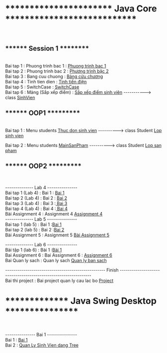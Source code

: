<h1>********************** Java Core ***************************</h1></br>

<h2> ****** Session 1 ******** </h2></br>
Bai tap 1 : Phuong trinh bac 1 : <a href="https://github.com/FASTTRACKSE/FTJD1803/blob/master/HuyVu/Session1/src/introduction/PTB1.java">Phuong trinh bac 1</a></br>
Bai tap 2 : Phuong trinh bac 2 : <a href="https://github.com/FASTTRACKSE/FTJD1803/blob/master/HuyVu/Session1/src/introduction/PTB2.java">Phương trình bậc 2</a></br>
Bai tap 3 : Bang cuu chuong    : <a href="https://github.com/FASTTRACKSE/FTJD1803/blob/master/HuyVu/Session1/src/vonglap/BangCuuChuong.java">Bảng cửu chương</a></br>
Bai tap 4 : Tinh tien dien : <a href="https://github.com/FASTTRACKSE/FTJD1803/blob/master/HuyVu/Session1/src/vonglap/TinhTienDien.java"> Tinh tiền điện </a></br>
Bai tap 5 : SwitchCase : <a href="https://github.com/FASTTRACKSE/FTJD1803/blob/master/HuyVu/Session1/src/vonglap/SwtichCase.java">SwitchCase</a></br>
Bai tap 6 : Mảng (Sắp xếp điểm) : <a href="https://github.com/FASTTRACKSE/FTJD1803/blob/master/HuyVu/Session1/src/vonglap/Mang.java">Sắp xếp điểm sinh viên</a> -----------> class <a href="https://github.com/FASTTRACKSE/FTJD1803/blob/master/HuyVu/Session1/src/vonglap/SinhVien.java">SinhVien</a></br>

<h2> ******    OOP1    ********* </h2></br>
Bai tap 1 : Menu students <a href="https://github.com/FASTTRACKSE/FTJD1803/blob/master/HuyVu/Oop/src/danhsachsinhvien/MenuStudents.java">Thuc don sinh vien</a> ----------> class Student <a href="https://github.com/FASTTRACKSE/FTJD1803/blob/master/HuyVu/Oop/src/danhsachsinhvien/Student.java">Lop sinh vien</a></br>

Bai tap 2 : Menu students <a href="https://github.com/FASTTRACKSE/FTJD1803/blob/master/HuyVu/Oop/src/sanpham/MainSanPham.java">MainSanPham</a> ----------> class Student <a href="https://github.com/FASTTRACKSE/FTJD1803/blob/master/HuyVu/Oop/src/sanpham/SanPham.java">Lop san pham</a></br>


<h2> ******    OOP2    ********* </h2></br>

-------------- Lab 4 ---------------</br>
Bai tap 1 (Lab 4) : Bai 1 : <a href="https://github.com/FASTTRACKSE/FTJD1803/tree/master/HuyVu/Oop2/src/hinh"> Bai 1</a></br>
Bai tap 2 (Lab 4) : Bai 2 : <a href="https://github.com/FASTTRACKSE/FTJD1803/tree/master/HuyVu/Oop2/src/sinhvienfpt"> Bai 2 </a></br>
Bai tap 3 (Lab 4) : Bai 3 :<a href="https://github.com/FASTTRACKSE/FTJD1803/tree/master/HuyVu/Oop2/src/Bai3"> Bai 3</a></br>
Bai tap 4 (Lab 4) : Bai 4 :<a href="https://github.com/FASTTRACKSE/FTJD1803/tree/master/HuyVu/Oop2/src/Bai4"> Bai 4</a></br>
Bài Assignment 4  : Assignment 4 <a href="https://github.com/FASTTRACKSE/FTJD1803/tree/master/HuyVu/Oop2/src/assignment_4">Assignment 4</a></br>
-------------- Lab 5 ---------------</br>
Bai tap 1 (lab 5) : Bai 1 :<a href="https://github.com/FASTTRACKSE/FTJD1803/tree/master/HuyVu/Oop2/src/lab5">Bai 1</a></br>
Bai tap 2 (lab 5) : Bai 2 :<a href="https://github.com/FASTTRACKSE/FTJD1803/tree/master/HuyVu/Oop2/src/lab5_2">Bai 2</a></br>
Bài Assignment 5  : Assignment 5 <a href="">Bài Assignment 5</a>

-------------- Lab 6 ---------------</br>
Bài tập 1 (lab 6) : Bài 1 :<a href="https://github.com/FASTTRACKSE/FTJD1803/tree/master/HuyVu/Unit7/src/lab6">Bài 1</a></br>
Bai Assignment 6 :  Bai Assignment 6 : <a href="https://github.com/FASTTRACKSE/FTJD1803/tree/master/HuyVu/Unit7/src/assignment_6
"> Assignment 6 </a></br>
Bai Quan ly sach : Quan ly sach <a href="https://github.com/FASTTRACKSE/FTJD1803/tree/master/HuyVu/QuanLyBansach">Quan ly ban sach</a></br>

-------------------------------------------------- Finish ---------------------------------------------------------------</br>
Bai thi project : Bai project quan ly cau lac bo <a href="https://github.com/FASTTRACKSE/FTJD1803/tree/master/HuyVu/Project/src/quanlydoibong">Project<a>
  
<h1> ************* Java Swing Desktop ***************</h1></br>

--------------- Bai 1 ---------------</br>
Bai 1 : <a href="https://github.com/FASTTRACKSE/FTJD1803/tree/master/HuyVu/QuanLySinhVienSwing/src/fasttrackse/vn/edu">Bai 1</a></br>
Bai 2 : <a href="https://github.com/FASTTRACKSE/FTJD1803/tree/master/HuyVu/QuanLySinhVienTree/src/fasttrackse/vn/edu">Quan Ly Sinh Vien dang Tree</a></br>


